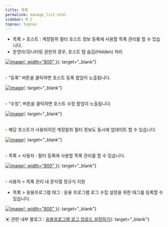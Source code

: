 ```yaml
---
title: 목록
permalink: manage_list.html
sidebar: M_C
topnav: topnav
---
```


- 목록 > 호스트 : 계정탈취 필터 호스트 정보 등록에 사용할 목록 관리를 할 수 있습니다.
- 운영자/모니터링 권한의 경우, 호스트 탭 숨김(Hidden) 처리

 [![image](/docs/images/Manual/common/manage/list/1.png){: width="800" }](/docs/images/Manual/common/manage/list/1.png){: target="_blank"}

<br />
- “등록” 버튼을 클릭하면 호스트 등록 팝업이 노출됩니다.

 [![image](/docs/images/Manual/common/manage/list/2.png)](/docs/images/Manual/common/manage/list/2.png){: target="_blank"}

<br />
- “수정”, 버튼을 클릭하면 호스트 수정 팝업이 노출됩니다.

 [![image](/docs/images/Manual/common/manage/list/3.png)](/docs/images/Manual/common/manage/list/3.png){: target="_blank"}

<br />
- 해당 호스트가 사용되어진 계정탈취 필터 정보도 동시에 업데이트 할 수 있습니다.

 [![image](/docs/images/Manual/common/manage/list/4.png)](/docs/images/Manual/common/manage/list/4.png){: target="_blank"}

<br />
- 목록 > 사용자 : 필터 등록에 사용할 목록 관리를 할 수 있습니다.

 [![image](/docs/images/Manual/common/manage/list/5.png){: width="800" }](/docs/images/Manual/common/manage/list/5.png){: target="_blank"}

<br />
- 사용자 > 목록 관리 내 문자열 정규식 지원
 

- 목록 > 응용프로그램 태그 : 응용 프로그램 로그 수집 설정을 위한 태그를 등록할 수 있습니다.

 [![image](/docs/images/Manual/common/manage/list/6.png){: width="800" }](/docs/images/Manual/common/manage/list/6.png){: target="_blank"}

▣ 관련 내부 블로그 : [응용프로그램 로그 업로드 설정하기](http://blog.plura.io/?p=17653){: target="_blank"}